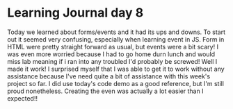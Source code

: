 # Learning Journal day 8  

Today we learned about forms/events and it had its ups and downs. To start out it seemed very confusing, especially when learning event in JS. Form in HTML were pretty straight forward as usual, but events were a bit scary! I was even more worried because I had to go home durn lunch and would miss lab meaning if i ran into any troubled I'd probably be screwed! Well I made it work! I surprised myself that I was able to get it to work without any assistance because I've need quite a bit of assistance with this week's project so far. I did use today's code demo as a good reference, but I'm still proud nonetheless. Creating the even was actually a lot easier than I expected!!  
